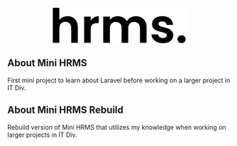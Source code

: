<p align="center">
    <img src="public/assets/img/favicon.svg" width="300" alt="hrms logo">
</p>

## About Mini HRMS

First mini project to learn about Laravel before working on a larger project in IT Div.

## About Mini HRMS Rebuild

Rebuild version of Mini HRMS that utilizes my knowledge when working on larger projects in IT Div.
